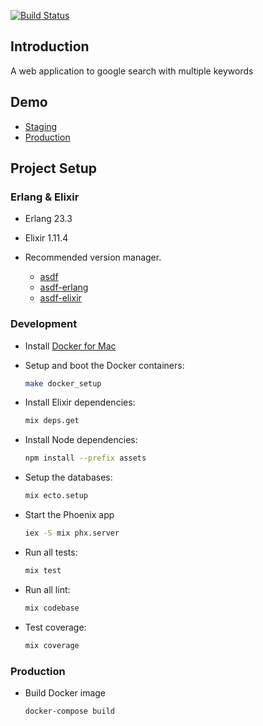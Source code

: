 [![Build Status](https://github.com/junan/elixir_google_scraper/actions/workflows/test.yml/badge.svg)](https://github.com/junan/elixir_google_scraper/actions/workflows/test.yml)

## Introduction

A web application to google search with multiple keywords

## Demo

- [Staging](https://elixir-google-scraper-staging.herokuapp.com/)
- [Production](https://elixir-google-scraper.herokuapp.com/)

## Project Setup

### Erlang & Elixir

- Erlang 23.3

- Elixir 1.11.4

- Recommended version manager.

  - [asdf](https://github.com/asdf-vm/asdf)
  - [asdf-erlang](https://github.com/asdf-vm/asdf-erlang)
  - [asdf-elixir](https://github.com/asdf-vm/asdf-elixir)

### Development

- Install [Docker for Mac](https://docs.docker.com/docker-for-mac/install/)

- Setup and boot the Docker containers:

  ```sh
  make docker_setup
  ```

- Install Elixir dependencies:

  ```sh
  mix deps.get
  ```

- Install Node dependencies:

  ```sh
  npm install --prefix assets
  ```

- Setup the databases:

  ```sh
  mix ecto.setup
  ```

- Start the Phoenix app

  ```sh
  iex -S mix phx.server
  ```

- Run all tests:

  ```sh
  mix test
  ```

- Run all lint:

  ```sh
  mix codebase
  ```

- Test coverage:

  ```sh
  mix coverage
  ```

### Production

- Build Docker image

  ```sh
  docker-compose build
  ```
